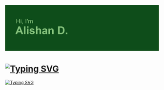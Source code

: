 <img src="header.png">
<h1><a href="https://git.io/typing-svg"><img src="https://readme-typing-svg.herokuapp.com?font=Poppins&size=40&pause=1000&color=71C17C&background=52471500&vCenter=true&width=435&lines=About+me+%F0%9F%98%8A" alt="Typing SVG" </a></h1>
<a href="https://git.io/typing-svg"><img src="https://readme-typing-svg.herokuapp.com?font=Poppins&size=25&pause=1000&color=71C17C&background=52471500&vCenter=true&width=435&lines=+%F0%9F%8E%93+Student+of+NOSU+" alt="Typing SVG" /></a>

